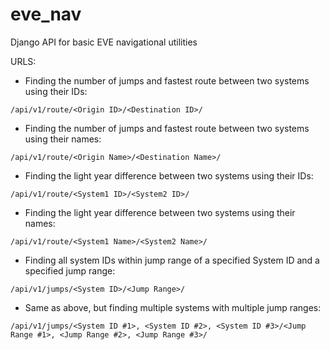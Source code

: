 # eve_nav
Django API for basic EVE navigational utilities

URLS:
 - Finding the number of jumps and fastest route between two systems using their IDs:
 
`/api/v1/route/<Origin ID>/<Destination ID>/`

 - Finding the number of jumps and fastest route between two systems using their names:
 
`/api/v1/route/<Origin Name>/<Destination Name>/`

 - Finding the light year difference between two systems using their IDs:

`/api/v1/route/<System1 ID>/<System2 ID>/`

 - Finding the light year difference between two systems using their names:

`/api/v1/route/<System1 Name>/<System2 Name>/`

 - Finding all system IDs within jump range of a specified System ID and a specified jump range:

`/api/v1/jumps/<System ID>/<Jump Range>/`

 - Same as above, but finding multiple systems with multiple jump ranges:

`/api/v1/jumps/<System ID #1>, <System ID #2>, <System ID #3>/<Jump Range #1>, <Jump Range #2>, <Jump Range #3>/`


